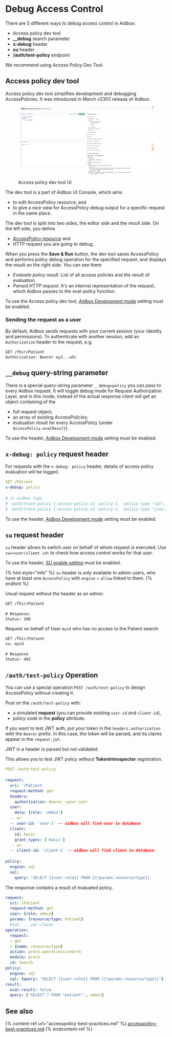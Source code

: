 # Debug Access Control

There are 5 different ways to debug access control in Aidbox:

* Access policy dev tool
* **\_\_debug** search parameter
* **x-debug** header
* **su** header
* **/auth/test-policy** endpoint

We recommend using Access Policy Dev Tool.

## Access policy dev tool

Access policy dev tool simplifies development and debugging AccessPolicies. It was introduced in March v2303 release of Aidbox.

<figure><img src="../../../.gitbook/assets/43825a0a-ff36-48f3-9a37-c84e3dc5a49e.png" alt=""><figcaption><p>Access policy dev tool UI</p></figcaption></figure>

The dev tool is a part of Aidbox UI Console, which aims

* to edit AccessPolicy resource, and
* to give a nice view for AccessPolicy debug output for a specific request in the same place.

The dev tool is split into two sides, the editor side and the result side. On the left side, you define

* [AccessPolicy resource](../../modules/access-control/authorization/access-policies.md) and
* HTTP request you are going to debug.

When you press the **Save & Run** button, the dev tool saves AccessPolicy and performs policy debug operation for the specified request, and displays the result on the right side. You can see there

* _Evaluate policy result._ List of all access policies and the result of evaluation.
* _Parsed HTTP request._ It's an internal representation of the request, which Aidbox passes to the eval-policy function.

To use the Access policy dev tool, [Aidbox Development mode](../../reference/settings/security-and-access-control.md#security.dev-mode) setting must be enabled.

### Sending the request as a user

By default, Aidbox sends requests with your current session (your identity and permissions). To authenticate with another session, add an  `Authorization` header to the request, e.g.

```
GET /fhir/Patient
Authorization: Bearer eyJ...w5c
```

## `__debug` query-string parameter

There is a special query-string parameter `__debug=policy` you can pass to every Aidbox request. It will toggle debug mode for Request Authorization Layer, and in this mode, instead of the actual response client will get an object containing:of the&#x20;

* full request object;
* an array of existing AccessPolicies;
* evaluation result for every AccessPolicy (under `AccessPolicy.evalResult`).

To use the header, [Aidbox Development mode](../../reference/settings/security-and-access-control.md#security.dev-mode) setting must be enabled.

## `x-debug: policy` request header

For requests with the `x-debug: policy` header, details of access policy evaluation will be logged.

```yaml
GET /Patient
x-debug: policy

# in aidbox logs
# :auth/trace-policy {:access-policy-id :policy-1, :policy-type "sql", ...
# :auth/trace-policy {:access-policy-id :policy-2, :policy-type "json-schema",...
```

To use the header, [Aidbox Development mode](../../reference/settings/security-and-access-control.md#security.dev-mode) setting must be enabled.

## `su` request header

`su` header allows to switch user on behalf of whom request is executed. Use `su=<user/client id>` to check how access control works for that user.

To use the header, [SU enable setting](../../reference/settings/security-and-access-control.md#security.debug-su-enable) must be enabled.

{% hint style="info" %}
`su` header is only available to admin users, who have at least one `AccessPolicy` with `engine` = `allow` linked to them.
{% endhint %}

Usual request without the header as an admin:

```http
GET /fhir/Patient

# Response:
Status: 200
```

Request on behalf of User `myid`  who has no access to the Patient search:

```http
GET /fhir/Patient
su: myid

# Response
Status: 403
```

## `/auth/test-policy` Operation

You can use a special operation `POST /auth/test-policy` to design AccessPolicy without creating it.

Post on the `/auth/test-policy` with:

* &#x20;a simulated **request** (you can provide existing `user-id` and `client-id`),
* policy code in the **policy** attribute.&#x20;

If you want to test JWT auth, put your token in the `headers.authorization` with the `Bearer` prefix. In this case, the token will be parsed, and its claims appear in the `request.jwt`.&#x20;

JWT in a header is parsed but not validated.&#x20;

This allows you to test JWT policy without **TokenIntrospector** registration.

```yaml
POST /auth/test-policy

request:
  uri: '/Patient'
  request-method: get
  headers:
    authorization: Bearer <your-jwt>
  user:
    data: {role: 'admin'}
  -- or 
  -- user-id: 'user-1' -- aidbox will find user in database
  client:
    id: basic
    grant_types: ['basic']
  -- or 
  -- client-id: 'client-1' -- aidbox will find client in database
    
policy:
  engine: sql
  sql:
    query: 'SELECT {{user.role}} FROM {{!params.resource/type}}'
```

The response contains a result of evaluated policy.

```yaml
request:
  uri: /Patient
  request-method: get
  user: {role: admin}
  params: {resource/type: Patient}
  #jwt: ...jwt-claims
operation:
  request:
  - get
  - {name: resource/type}
  action: proto.operations/search
  module: proto
  id: Search
policy:
  engine: sql
  sql: {query: 'SELECT {{user.role}} FROM {{!params.resource/type}}'}
result:
  eval-result: false
  query: ['SELECT ? FROM "patient"', admin]
```

## See also

{% content-ref url="accesspolicy-best-practices.md" %}
[accesspolicy-best-practices.md](accesspolicy-best-practices.md)
{% endcontent-ref %}
